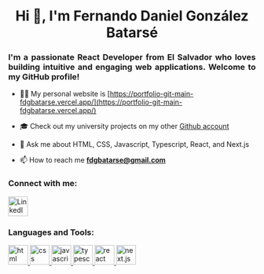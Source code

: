 <h1 align="center">Hi 👋, I'm Fernando Daniel González Batarsé</h1>

<h3 align="justify">I'm a passionate React Developer from El Salvador who loves building intuitive and engaging web applications. Welcome to my GitHub profile!</h3>

- 👨‍💻 My personal website is [https://portfolio-git-main-fdgbatarse.vercel.app/](https://portfolio-git-main-fdgbatarse.vercel.app/)
- 🎓 Check out my university projects on my other [Github account](https://github.com/Batarse1)

- 💬 Ask me about HTML, CSS, Javascript, Typescript, React, and Next.js

- 📫 How to reach me **fdgbatarse@gmail.com**

<h3 align="left">Connect with me:</h3>

<p align="left">
    <a href="https://linkedin.com/in/https://www.linkedin.com/in/fernando-daniel-gonzalez-batarse/" target="_blank">
        <img src="https://cdn.jsdelivr.net/gh/devicons/devicon/icons/linkedin/linkedin-original.svg" 
        alt="LinkedIn link" 
        height="40" 
        width="40"
        />
    </a>
</p>

<h3 align="left">Languages and Tools:</h3>


<p align="left"> 
    <a 
        href="https://www.w3schools.com/html/" 
        target="_blank" 
        rel="noreferrer"
    >
        <img src="https://cdn.jsdelivr.net/gh/devicons/devicon/icons/html5/html5-original.svg"
        alt="html"
        width="40"
        height="40"
        />
    </a>
    <a
        href="https://www.w3schools.com/css/"
        target="_blank"
        rel="noreferrer"
    >
        <img
        src="https://cdn.jsdelivr.net/gh/devicons/devicon/icons/css3/css3-original.svg"
        alt="css"
        width="40"
        height="40"
        />
    </a>
    <a
        href="https://www.w3schools.com/js/"
        target="_blank"
        rel="noreferrer"
    >
        <img
        src="https://cdn.jsdelivr.net/gh/devicons/devicon/icons/javascript/javascript-original.svg"
        alt="javascript"
        width="40"
        height="40"
        />
    </a>
    <a
        href="https://www.typescriptlang.org/"
        target="_blank"
        rel="noreferrer"
    >
        <img
        src="https://cdn.jsdelivr.net/gh/devicons/devicon/icons/typescript/typescript-original.svg"
        alt="typescript"
        width="40"
        height="40"
        />
    </a>
    <a
        href="https://react.dev/"
        target="_blank"
        rel="noreferrer"
    >
        <img
        src="https://cdn.jsdelivr.net/gh/devicons/devicon/icons/react/react-original.svg"
        alt="react"
        width="40"
        height="40"
        />
    </a>
    <a
        href="https://react.dev/"
        target="_blank"
        rel="noreferrer"
    >
        <img
        src="https://cdn.jsdelivr.net/gh/devicons/devicon/icons/nextjs/nextjs-original-wordmark.svg"
        alt="next.js"
        width="40"
        height="40"
        />
    </a>
</p>
